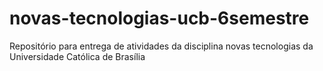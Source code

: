 # novas-tecnologias-ucb-6semestre
Repositório para entrega de atividades da disciplina novas tecnologias da Universidade Católica de Brasília 

